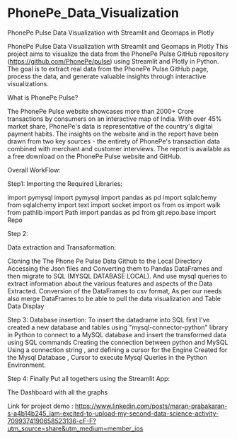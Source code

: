# PhonePe_Data_Visualization

PhonePe Pulse Data Visualization with Streamlit and Geomaps in Plotly

PhonePe Pulse Data Visualization with Streamlit and Geomaps in Plotly This project aims to visualize the data from the PhonePe Pulse GitHub repository (https://github.com/PhonePe/pulse) using Streamlit and Plotly in Python. The goal is to extract real data from the PhonePe Pulse GitHub page, process the data, and generate valuable insights through interactive visualizations.

What is PhonePe Pulse?

The PhonePe Pulse website showcases more than 2000+ Crore transactions by consumers on an interactive map of India. With over 45% market share, PhonePe's data is representative of the country's digital payment habits. The insights on the website and in the report have been drawn from two key sources - the entirety of PhonePe's transaction data combined with merchant and customer interviews. The report is available as a free download on the PhonePe Pulse website and GitHub.

Overall WorkFlow:

Step1: Importing the Required Libraries:

import pymysql import pymysql import pandas as pd import sqlalchemy from sqlalchemy import text import socket import os from os import walk from pathlib import Path import pandas as pd from git.repo.base import Repo

Step 2:

Data extraction and Transaformation:

Cloning the The Phone Pe Pulse Data Github to the Local Directory Accessing the Json files and Converting them to Pandas DataFrames and then migrate to SQL (MYSQL DATABASE LOCAL). And use mysql queries to extract information about the various features and aspects of the Data Extracted. Conversion of the DataFrames to csv format, As per our needs also merge DataFrames to be able to pull the data visualization and Table Data Display

Step 3: Database insertion: To insert the datadrame into SQL first I've created a new database and tables using "mysql-connector-python" library in Python to connect to a MySQL database and insert the transformed data using SQL commands Creating the connection between python and MySQL Using a connection string , and defining a cursor for the Engine Created for the Mysql Database , Cursor to execute Mysql Queries in the Python Environment.

Step 4: Finally Put all togethers using the Streamlit App:

The Dashboard with all the graphs

Link for project demo : https://www.linkedin.com/posts/maran-prabakaran-s-a4b14b245_iam-excited-to-upload-my-second-data-science-activity-7099374190658523136-cF-F?utm_source=share&utm_medium=member_ios
